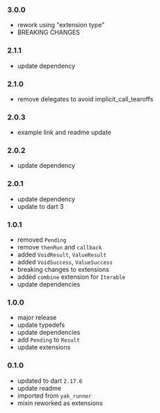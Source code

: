 ### 3.0.0
- rework using "extension type"
- BREAKING CHANGES

### 2.1.1
- update dependency

### 2.1.0
- remove delegates to avoid implicit_call_tearoffs

### 2.0.3
- example link and readme update

### 2.0.2
- update dependency

### 2.0.1
- update dependency
- update to dart 3

### 1.0.1
- removed `Pending`
- remove `thenRun` and `callback`
- added `VoidResult`, `ValueResult`
- added `VoidSuccess`, `ValueSuccess`
- breaking changes to extensions
- added `combine` extension for `Iterable`
- update dependencies

### 1.0.0
- major release
- update typedefs
- update dependencies
- add `Pending` to `Result`
- update extensions

### 0.1.0
- updated to dart `2.17.6`
- update readme
- imported from `yak_runner`
- mixin reworked as extensions